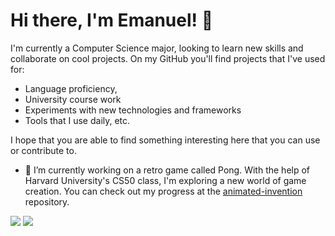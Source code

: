 # Hi there, I'm Emanuel! 👋 

I'm currently a Computer Science major, looking to learn new skills and collaborate on cool projects. On my GitHub you'll find projects that I've used for:
- Language proficiency,
- University course work 
- Experiments with new technologies and frameworks
- Tools that I use daily, etc.

I hope that you are able to find something interesting here that you can use or contribute to.


- 🔭 I’m currently working on a retro game called Pong. With the help of Harvard University's CS50 class, I'm exploring a new world of game creation. You can check out my progress at the [animated-invention](https://github.com/Emanuelf-sfsu/animated-invention) repository.  


<div style="display:flex justify-content: center">
<img src="https://github-readme-stats.vercel.app/api?username=Emanuelf-sfsu&show_icons=true&theme=dracula"/>
<img src="https://github-readme-stats.vercel.app/api/top-langs/?username=Emanuelf-sfsu&layout=compact&theme=dracula"/>
<div>

<!--
**Emanuelf-sfsu/Emanuelf-sfsu** is a ✨ _special_ ✨ repository because its `README.md` (this file) appears on your GitHub profile.

Here are some ideas to get you started:

- 🔭 I’m currently working on ...
- 🌱 I’m currently learning ...
- 👯 I’m looking to collaborate on ...
- 🤔 I’m looking for help with ...
- 💬 Ask me about ...
- 📫 How to reach me: ...
- 😄 Pronouns: ...
- ⚡ Fun fact: ....
-->
